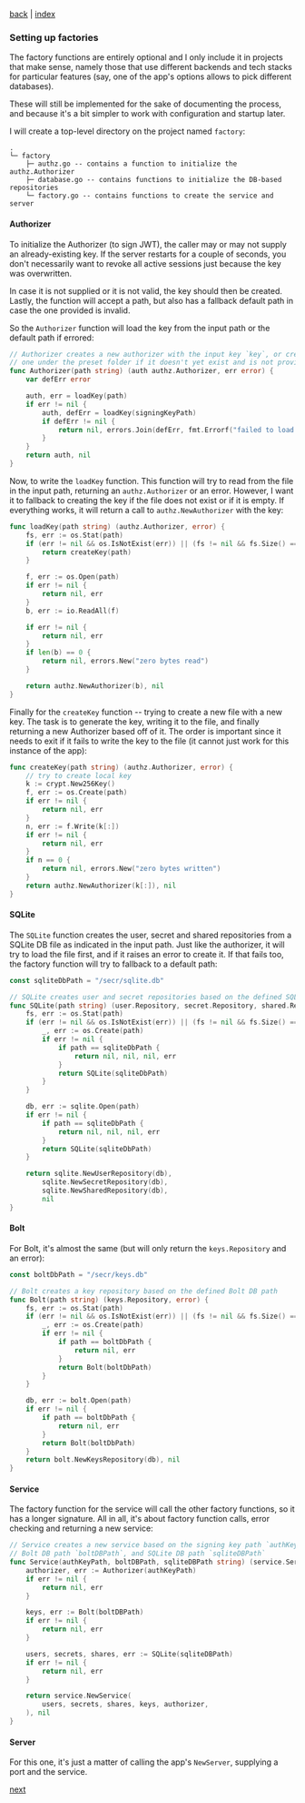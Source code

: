 [back](http_api_implementation.md) | [index](index.md)

### Setting up factories

The factory functions are entirely optional and I only include it in projects that make sense, namely those that use different backends and tech stacks for particular features (say, one of the app's options allows to pick different databases).

These will still be implemented for the sake of documenting the process, and because it's a bit simpler to work with configuration and startup later.

I will create a top-level directory on the project named `factory`:

```
.
└─ factory
    ├─ authz.go -- contains a function to initialize the authz.Authorizer
    ├─ database.go -- contains functions to initialize the DB-based repositories
    └─ factory.go -- contains functions to create the service and server
```

#### Authorizer

To initialize the Authorizer (to sign JWT), the caller may or may not supply an already-existing key. If the server restarts for a couple of seconds, you don't necessarily want to revoke all active sessions just because the key was overwritten.

In case it is not supplied or it is not valid, the key should then be created. Lastly, the function will accept a path, but also has a fallback default path in case the one provided is invalid.

So the `Authorizer` function will load the key from the input path or the default path if errored:

```go
// Authorizer creates a new authorizer with the input key `key`, or creates a new
// one under the preset folder if it doesn't yet exist and is not provided
func Authorizer(path string) (auth authz.Authorizer, err error) {
	var defErr error

	auth, err = loadKey(path)
	if err != nil {
		auth, defErr = loadKey(signingKeyPath)
		if defErr != nil {
			return nil, errors.Join(defErr, fmt.Errorf("failed to load key from input path and from default path: %w", err))
		}
	}
	return auth, nil
}
```

Now, to write the `loadKey` function. This function will try to read from the file in the input path, returning an `authz.Authorizer` or an error. However, I want it to fallback to creating the key if the file does not exist or if it is empty. If everything works, it will return a call to `authz.NewAuthorizer` with the key:

```go
func loadKey(path string) (authz.Authorizer, error) {
	fs, err := os.Stat(path)
	if (err != nil && os.IsNotExist(err)) || (fs != nil && fs.Size() == 0) {
		return createKey(path)
	}

	f, err := os.Open(path)
	if err != nil {
		return nil, err
	}
	b, err := io.ReadAll(f)

	if err != nil {
		return nil, err
	}
	if len(b) == 0 {
		return nil, errors.New("zero bytes read")
	}

	return authz.NewAuthorizer(b), nil
}
```

Finally for the `createKey` function -- trying to create a new file with a new key. The task is to generate the key, writing it to the file, and finally returning a new Authorizer based off of it. The order is important since it needs to exit if it fails to write the key to the file (it cannot just work for this instance of the app):

```go
func createKey(path string) (authz.Authorizer, error) {
	// try to create local key
	k := crypt.New256Key()
	f, err := os.Create(path)
	if err != nil {
		return nil, err
	}
	n, err := f.Write(k[:])
	if err != nil {
		return nil, err
	}
	if n == 0 {
		return nil, errors.New("zero bytes written")
	}
	return authz.NewAuthorizer(k[:]), nil
}
```

#### SQLite

The `SQLite` function creates the user, secret and shared repositories from a SQLite DB file as indicated in the input path. Just like the authorizer, it will try to load the file first, and if it raises an error to create it. If that fails too, the factory function will try to fallback to a default path:

```go
const sqliteDbPath = "/secr/sqlite.db"

// SQLite creates user and secret repositories based on the defined SQLite DB path
func SQLite(path string) (user.Repository, secret.Repository, shared.Repository, error) {
	fs, err := os.Stat(path)
	if (err != nil && os.IsNotExist(err)) || (fs != nil && fs.Size() == 0) {
		_, err := os.Create(path)
		if err != nil {
			if path == sqliteDbPath {
				return nil, nil, nil, err
			}
			return SQLite(sqliteDbPath)
		}
	}

	db, err := sqlite.Open(path)
	if err != nil {
		if path == sqliteDbPath {
			return nil, nil, nil, err
		}
		return SQLite(sqliteDbPath)
	}

	return sqlite.NewUserRepository(db),
		sqlite.NewSecretRepository(db),
		sqlite.NewSharedRepository(db),
		nil
}
```

#### Bolt

For Bolt, it's almost the same (but will only return the `keys.Repository` and an error):

```go
const boltDbPath = "/secr/keys.db"

// Bolt creates a key repository based on the defined Bolt DB path
func Bolt(path string) (keys.Repository, error) {
	fs, err := os.Stat(path)
	if (err != nil && os.IsNotExist(err)) || (fs != nil && fs.Size() == 0) {
		_, err := os.Create(path)
		if err != nil {
			if path == boltDbPath {
				return nil, err
			}
			return Bolt(boltDbPath)
		}
	}

	db, err := bolt.Open(path)
	if err != nil {
		if path == boltDbPath {
			return nil, err
		}
		return Bolt(boltDbPath)
	}
	return bolt.NewKeysRepository(db), nil
}
```

#### Service

The factory function for the service will call the other factory functions, so it has a longer signature. All in all, it's about factory function calls, error checking and returning a new service:

```go
// Service creates a new service based on the signing key path `authKeyPath`,
// Bolt DB path `boltDBPath`, and SQLite DB path `sqliteDBPath`
func Service(authKeyPath, boltDBPath, sqliteDBPath string) (service.Service, error) {
	authorizer, err := Authorizer(authKeyPath)
	if err != nil {
		return nil, err
	}

	keys, err := Bolt(boltDBPath)
	if err != nil {
		return nil, err
	}

	users, secrets, shares, err := SQLite(sqliteDBPath)
	if err != nil {
		return nil, err
	}

	return service.NewService(
		users, secrets, shares, keys, authorizer,
	), nil
}
```

#### Server

For this one, it's just a matter of calling the app's `NewServer`, supplying a port and the service.


[next](cmd_package.md)